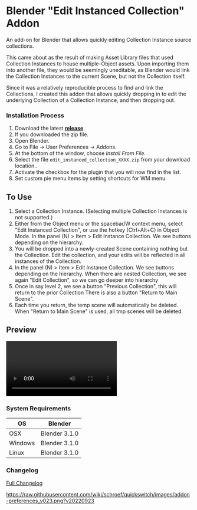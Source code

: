 # Blender "Edit Instanced Collection" Addon
An add-on for Blender that allows quickly editing Collection Instance source collections.

This came about as the result of making Asset Library files that used Collection Instances to house multiple-Object assets.
Upon importing them into another file, they would be seemingly uneditable, as Blender would link the Collection Instances to
the current Scene, but not the Collection itself.

Since it was a relatively reproducible process to find and link the Collections, I created this addon that allows quickly
dropping in to edit the underlying Collection of a Collection Instance, and then dropping out.

<!-- ## To install

Either install the ZIP file from the release or clone this repository and use the
build_release.py script to build a ZIP file that you can install into Blender.
 -->

### Installation Process

1. Download the latest <b>[release](https://github.com/SuperFLEB/BlenderEditCollectionAddon/)</b>
2. If you downloaded the zip file.
3. Open Blender.
4. Go to File -> User Preferences -> Addons.
5. At the bottom of the window, choose *Install From File*.
6. Select the file `edit_instanced_collection_XXXX.zip` from your download location..
7. Activate the checkbox for the plugin that you will now find in the list.
8. Set custom pie menu items by setting shortcuts for WM menu

## To Use

1. Select a Collection Instance. (Selecting multiple Collection Instances is not supported.)
2. Either from the Object menu or the spacebar/W context menu, select "Edit Instanced Collection", or use the hotkey (Ctrl+Alt+C)
   in Object Mode. In the panel (N) > Item > Edit Instance Collection. We see buttons depending on the hierarchy.
3. You will be dropped into a newly-created Scene containing nothing but the Collection. Edit the collection, and your
   edits will be reflected in all instances of the Collection.
4. In the panel (N) > Item > Edit Instance Collection. We see buttons depending on the hierarchy.
   When there are nested Collection, we see again "Edit Collection", so we can go deeper into hierarchy
5. Once in say level 2, we see a button "Previous Collection", this will return to the prior Collection
   There is also a button "Return to Main Scene".
6. Each time you return, the temp scene will automatically be deleted.
   When "Return to Main Scene" is used, all tmp scenes will be deleted.

<!-- You can drill down to multiple levels, though you will have to be sure to clean up any temporary Scenes and Worlds
made by the addon (usually, using the Clean Up tools). -->

## Preview

!['Look UI'](https://raw.githubusercontent.com/wiki/schroef/BlenderEditCollectionAddon/images/Edit-Easier-Workflow-v023-720p.mp4?v20220924)


### System Requirements

| **OS** | **Blender** |
| ------------- | ------------- |
| OSX | Blender 3.1.0 |
| Windows | Blender 3.1.0 |
| Linux | Blender 3.1.0 |


### Changelog
[Full Changelog](CHANGELOG.md)



https://raw.githubusercontent.com/wiki/schroef/quickswitch/images/addon-preferences_v023.png?v20220923
